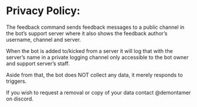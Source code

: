 # Privacy Policy:


The feedback command sends feedback messages to a public channel in the bot’s support server where it also shows the feedback author’s username, channel and server.


When the bot is added to/kicked from a server it will log that with the server’s name in a private logging channel only accessible to the bot owner and support server’s staff.


Aside from that, the bot does NOT collect any data, it merely responds to triggers.



If you wish to request a removal or copy of your data contact @demontamer on discord.
